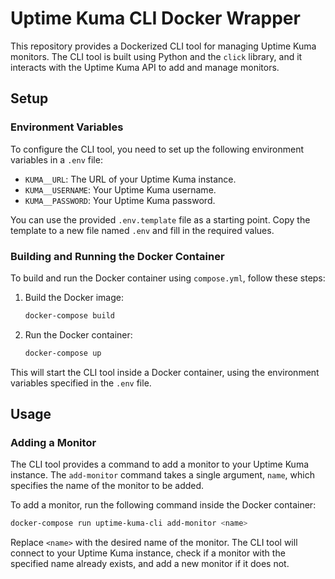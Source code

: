 # Uptime Kuma CLI Docker Wrapper

This repository provides a Dockerized CLI tool for managing Uptime Kuma monitors. The CLI tool is built using Python and the `click` library, and it interacts with the Uptime Kuma API to add and manage monitors.

## Setup

### Environment Variables

To configure the CLI tool, you need to set up the following environment variables in a `.env` file:

- `KUMA__URL`: The URL of your Uptime Kuma instance.
- `KUMA__USERNAME`: Your Uptime Kuma username.
- `KUMA__PASSWORD`: Your Uptime Kuma password.

You can use the provided `.env.template` file as a starting point. Copy the template to a new file named `.env` and fill in the required values.

### Building and Running the Docker Container

To build and run the Docker container using `compose.yml`, follow these steps:

1. Build the Docker image:
   ```sh
   docker-compose build
   ```

2. Run the Docker container:
   ```sh
   docker-compose up
   ```

This will start the CLI tool inside a Docker container, using the environment variables specified in the `.env` file.

## Usage

### Adding a Monitor

The CLI tool provides a command to add a monitor to your Uptime Kuma instance. The `add-monitor` command takes a single argument, `name`, which specifies the name of the monitor to be added.

To add a monitor, run the following command inside the Docker container:

```sh
docker-compose run uptime-kuma-cli add-monitor <name>
```

Replace `<name>` with the desired name of the monitor. The CLI tool will connect to your Uptime Kuma instance, check if a monitor with the specified name already exists, and add a new monitor if it does not.
